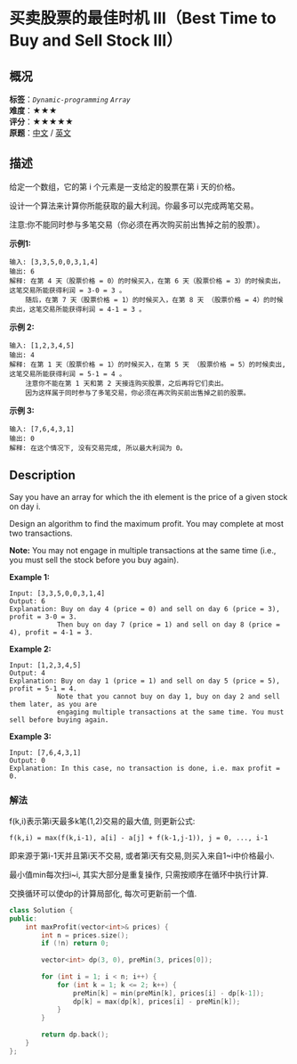# 买卖股票的最佳时机 III（Best Time to Buy and Sell Stock III）
## 概况
**标签**：*`Dynamic-programming`*  *`Array`*<br>
**难度**：★★★<br>
**评分**：★★★★★<br>
**原题**：[中文](https://leetcode-cn.com/problems/best-time-to-buy-and-sell-stock-iii) / [英文](https://leetcode.com/problems/best-time-to-buy-and-sell-stock-iii)

## 描述
给定一个数组，它的第 i 个元素是一支给定的股票在第 i 天的价格。

设计一个算法来计算你所能获取的最大利润。你最多可以完成两笔交易。

注意:你不能同时参与多笔交易（你必须在再次购买前出售掉之前的股票）。

**示例1:**
```
输入: [3,3,5,0,0,3,1,4]
输出: 6
解释: 在第 4 天（股票价格 = 0）的时候买入，在第 6 天（股票价格 = 3）的时候卖出，这笔交易所能获得利润 = 3-0 = 3 。
    随后，在第 7 天（股票价格 = 1）的时候买入，在第 8 天 （股票价格 = 4）的时候卖出，这笔交易所能获得利润 = 4-1 = 3 。
```

**示例 2:**
```
输入: [1,2,3,4,5]
输出: 4
解释: 在第 1 天（股票价格 = 1）的时候买入，在第 5 天 （股票价格 = 5）的时候卖出, 这笔交易所能获得利润 = 5-1 = 4 。  
    注意你不能在第 1 天和第 2 天接连购买股票，之后再将它们卖出。  
    因为这样属于同时参与了多笔交易，你必须在再次购买前出售掉之前的股票。
```

**示例 3:**
```
输入: [7,6,4,3,1] 
输出: 0 
解释: 在这个情况下, 没有交易完成, 所以最大利润为 0。
```

## Description
Say you have an array for which the ith element is the price of a given stock on day i.

Design an algorithm to find the maximum profit. You may complete at most two transactions.

**Note:**
You may not engage in multiple transactions at the same time (i.e., you must sell the stock before you buy again).

**Example 1:**
```
Input: [3,3,5,0,0,3,1,4]
Output: 6
Explanation: Buy on day 4 (price = 0) and sell on day 6 (price = 3), profit = 3-0 = 3.
            Then buy on day 7 (price = 1) and sell on day 8 (price = 4), profit = 4-1 = 3.
```

**Example 2:**
```
Input: [1,2,3,4,5]
Output: 4
Explanation: Buy on day 1 (price = 1) and sell on day 5 (price = 5), profit = 5-1 = 4.
            Note that you cannot buy on day 1, buy on day 2 and sell them later, as you are
            engaging multiple transactions at the same time. You must sell before buying again.
```

**Example 3:**
```
Input: [7,6,4,3,1]
Output: 0
Explanation: In this case, no transaction is done, i.e. max profit = 0.
```


### 解法
f(k,i)表示第i天最多k笔(1,2)交易的最大值, 则更新公式: 

    f(k,i) = max(f(k,i-1), a[i] - a[j] + f(k-1,j-1)), j = 0, ..., i-1

即来源于第i-1天并且第i天不交易, 或者第i天有交易,则买入来自1~i中价格最小.

最小值min每次扫i~i, 其实大部分是重复操作, 只需按顺序在循环中执行计算.

交换循环可以使dp的计算局部化, 每次可更新前一个值.

```c++
class Solution {
public:
    int maxProfit(vector<int>& prices) {
        int n = prices.size();
        if (!n) return 0;
        
        vector<int> dp(3, 0), preMin(3, prices[0]);
        
        for (int i = 1; i < n; i++) {
            for (int k = 1; k <= 2; k++) {
                preMin[k] = min(preMin[k], prices[i] - dp[k-1]);
                dp[k] = max(dp[k], prices[i] - preMin[k]);
            }
        }
        
        return dp.back();
    }
};
```